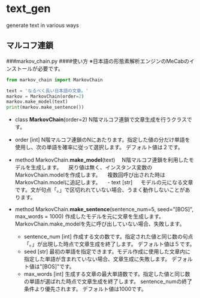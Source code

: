 # text_gen
generate text in various ways


## マルコフ連鎖
###markov_chain.py
####使い方
※日本語の形態素解析エンジンのMeCabのインストールが必要です。

```Python
from markov_chain import MarkovChain

text = 'なるべく長い日本語の文章。'
markov = MarkovChain(order=2)
markov.make_model(text)
print(markov.make_sentence())
```

- class __MarkovChain__(order=2)
 N階マルコフ連鎖で文章生成を行うクラスです。
 - order \[int\]
  N階マルコフ連鎖のNにあたります。指定した値の分だけ単語を使用し、次の単語を確率に従って選択します。
  デフォルト値は２です。

- method MarkovChain.__make_model__(text)
　N階マルコフ連鎖を利用したモデルを生成します。
　戻り値は無く、インスタンス変数のMarkovChain.modelを作成します。
　複数回呼び出された時はMarkovChain.modelに追記します。
　- text \[str\]
　 モデルの元になる文章です。文が句点「。」で区切れれていない場合、うまく動作しないことがあります。

- method MarkovChain.__make_sentence__(sentence_num=5, seed="\[BOS\]", max_words = 1000)
  作成したモデルを元に文章を生成します。MarkovChain.make_modelを先に呼び出していない場合、失敗します。
  - sentence_num \[int\]
   作成する文の数です。指定された値と同じ数の句点「。」が出現した時点で文章生成を終了します。
   デフォルト値は５です。
  - seed \[str\]
   最初の単語を指定できます。モデル作成に使用した文章内に指定した単語が含まれていない場合、文章生成に失敗します。
   デフォルト値は"\[BOS\]"です。
  - max_words \[int\]
   生成する文章の最大単語数です。指定した値と同じ数の単語が選ばれた時点で文章生成を終了します。
   sentence_numの終了条件より優先されます。
   デフォルト値は1000です。 
